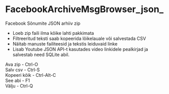 # FacebookArchiveMsgBrowser_json_
Facebook Sõnumite JSON arhiiv zip

* Loeb zip faili ilma kõike lahti pakkimata
* Filtreeritud teksti saab kopeerida lõikelauale või salvestada CSV
* Näitab manuste failiteesid ja tekstis leiduvaid linke
* Lisab Youtube JSON API-t kasutades video linkidele pealkirjad ja salvestab need SQLite abil.

Ava zip  - Ctrl-O  
Salv csv  -  Ctrl-S  
Kopeeri kõik - Ctrl-Alt-C  
See abi - F1  
Välju -  Ctrl-Q  
